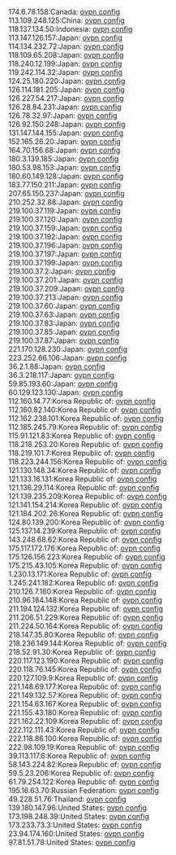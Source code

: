 174.6.78.158:Canada: [ovpn config](vpn/174_6_78_158.ovpn)  
113.109.248.125:China: [ovpn config](vpn/113_109_248_125.ovpn)  
118.137.134.50:Indonesia: [ovpn config](vpn/118_137_134_50.ovpn)  
113.147.126.157:Japan: [ovpn config](vpn/113_147_126_157.ovpn)  
114.134.232.72:Japan: [ovpn config](vpn/114_134_232_72.ovpn)  
118.109.65.208:Japan: [ovpn config](vpn/118_109_65_208.ovpn)  
118.240.12.199:Japan: [ovpn config](vpn/118_240_12_199.ovpn)  
119.242.114.32:Japan: [ovpn config](vpn/119_242_114_32.ovpn)  
124.25.180.220:Japan: [ovpn config](vpn/124_25_180_220.ovpn)  
126.114.181.205:Japan: [ovpn config](vpn/126_114_181_205.ovpn)  
126.227.54.217:Japan: [ovpn config](vpn/126_227_54_217.ovpn)  
126.28.84.231:Japan: [ovpn config](vpn/126_28_84_231.ovpn)  
126.78.32.97:Japan: [ovpn config](vpn/126_78_32_97.ovpn)  
126.92.150.248:Japan: [ovpn config](vpn/126_92_150_248.ovpn)  
131.147.144.155:Japan: [ovpn config](vpn/131_147_144_155.ovpn)  
152.165.26.20:Japan: [ovpn config](vpn/152_165_26_20.ovpn)  
164.70.156.68:Japan: [ovpn config](vpn/164_70_156_68.ovpn)  
180.3.139.185:Japan: [ovpn config](vpn/180_3_139_185.ovpn)  
180.53.98.153:Japan: [ovpn config](vpn/180_53_98_153.ovpn)  
180.60.149.128:Japan: [ovpn config](vpn/180_60_149_128.ovpn)  
183.77.150.211:Japan: [ovpn config](vpn/183_77_150_211.ovpn)  
207.65.150.237:Japan: [ovpn config](vpn/207_65_150_237.ovpn)  
210.252.32.88:Japan: [ovpn config](vpn/210_252_32_88.ovpn)  
219.100.37.119:Japan: [ovpn config](vpn/219_100_37_119.ovpn)  
219.100.37.120:Japan: [ovpn config](vpn/219_100_37_120.ovpn)  
219.100.37.159:Japan: [ovpn config](vpn/219_100_37_159.ovpn)  
219.100.37.192:Japan: [ovpn config](vpn/219_100_37_192.ovpn)  
219.100.37.196:Japan: [ovpn config](vpn/219_100_37_196.ovpn)  
219.100.37.197:Japan: [ovpn config](vpn/219_100_37_197.ovpn)  
219.100.37.199:Japan: [ovpn config](vpn/219_100_37_199.ovpn)  
219.100.37.2:Japan: [ovpn config](vpn/219_100_37_2.ovpn)  
219.100.37.201:Japan: [ovpn config](vpn/219_100_37_201.ovpn)  
219.100.37.209:Japan: [ovpn config](vpn/219_100_37_209.ovpn)  
219.100.37.213:Japan: [ovpn config](vpn/219_100_37_213.ovpn)  
219.100.37.60:Japan: [ovpn config](vpn/219_100_37_60.ovpn)  
219.100.37.63:Japan: [ovpn config](vpn/219_100_37_63.ovpn)  
219.100.37.83:Japan: [ovpn config](vpn/219_100_37_83.ovpn)  
219.100.37.85:Japan: [ovpn config](vpn/219_100_37_85.ovpn)  
219.100.37.87:Japan: [ovpn config](vpn/219_100_37_87.ovpn)  
221.170.128.230:Japan: [ovpn config](vpn/221_170_128_230.ovpn)  
223.252.66.106:Japan: [ovpn config](vpn/223_252_66_106.ovpn)  
36.2.1.88:Japan: [ovpn config](vpn/36_2_1_88.ovpn)  
36.3.218.117:Japan: [ovpn config](vpn/36_3_218_117.ovpn)  
59.85.193.60:Japan: [ovpn config](vpn/59_85_193_60.ovpn)  
60.129.123.130:Japan: [ovpn config](vpn/60_129_123_130.ovpn)  
112.160.14.77:Korea Republic of: [ovpn config](vpn/112_160_14_77.ovpn)  
112.160.82.140:Korea Republic of: [ovpn config](vpn/112_160_82_140.ovpn)  
112.162.238.101:Korea Republic of: [ovpn config](vpn/112_162_238_101.ovpn)  
112.185.245.79:Korea Republic of: [ovpn config](vpn/112_185_245_79.ovpn)  
115.91.121.83:Korea Republic of: [ovpn config](vpn/115_91_121_83.ovpn)  
118.218.253.20:Korea Republic of: [ovpn config](vpn/118_218_253_20.ovpn)  
118.219.101.7:Korea Republic of: [ovpn config](vpn/118_219_101_7.ovpn)  
118.223.244.156:Korea Republic of: [ovpn config](vpn/118_223_244_156.ovpn)  
121.130.148.34:Korea Republic of: [ovpn config](vpn/121_130_148_34.ovpn)  
121.133.16.131:Korea Republic of: [ovpn config](vpn/121_133_16_131.ovpn)  
121.136.29.114:Korea Republic of: [ovpn config](vpn/121_136_29_114.ovpn)  
121.139.235.209:Korea Republic of: [ovpn config](vpn/121_139_235_209.ovpn)  
121.141.154.214:Korea Republic of: [ovpn config](vpn/121_141_154_214.ovpn)  
121.184.202.26:Korea Republic of: [ovpn config](vpn/121_184_202_26.ovpn)  
124.80.139.200:Korea Republic of: [ovpn config](vpn/124_80_139_200.ovpn)  
125.137.14.239:Korea Republic of: [ovpn config](vpn/125_137_14_239.ovpn)  
143.248.68.62:Korea Republic of: [ovpn config](vpn/143_248_68_62.ovpn)  
175.117.172.176:Korea Republic of: [ovpn config](vpn/175_117_172_176.ovpn)  
175.126.156.223:Korea Republic of: [ovpn config](vpn/175_126_156_223.ovpn)  
175.215.43.105:Korea Republic of: [ovpn config](vpn/175_215_43_105.ovpn)  
1.230.13.171:Korea Republic of: [ovpn config](vpn/1_230_13_171.ovpn)  
1.245.241.182:Korea Republic of: [ovpn config](vpn/1_245_241_182.ovpn)  
210.126.7.160:Korea Republic of: [ovpn config](vpn/210_126_7_160.ovpn)  
210.96.184.148:Korea Republic of: [ovpn config](vpn/210_96_184_148.ovpn)  
211.194.124.132:Korea Republic of: [ovpn config](vpn/211_194_124_132.ovpn)  
211.206.51.229:Korea Republic of: [ovpn config](vpn/211_206_51_229.ovpn)  
211.224.50.164:Korea Republic of: [ovpn config](vpn/211_224_50_164.ovpn)  
218.147.35.80:Korea Republic of: [ovpn config](vpn/218_147_35_80.ovpn)  
218.236.149.144:Korea Republic of: [ovpn config](vpn/218_236_149_144.ovpn)  
218.52.91.30:Korea Republic of: [ovpn config](vpn/218_52_91_30.ovpn)  
220.117.123.190:Korea Republic of: [ovpn config](vpn/220_117_123_190.ovpn)  
220.118.76.145:Korea Republic of: [ovpn config](vpn/220_118_76_145.ovpn)  
220.127.109.9:Korea Republic of: [ovpn config](vpn/220_127_109_9.ovpn)  
221.148.69.177:Korea Republic of: [ovpn config](vpn/221_148_69_177.ovpn)  
221.149.132.57:Korea Republic of: [ovpn config](vpn/221_149_132_57.ovpn)  
221.154.63.167:Korea Republic of: [ovpn config](vpn/221_154_63_167.ovpn)  
221.155.43.180:Korea Republic of: [ovpn config](vpn/221_155_43_180.ovpn)  
221.162.22.109:Korea Republic of: [ovpn config](vpn/221_162_22_109.ovpn)  
222.112.111.43:Korea Republic of: [ovpn config](vpn/222_112_111_43.ovpn)  
222.118.86.100:Korea Republic of: [ovpn config](vpn/222_118_86_100.ovpn)  
222.98.109.19:Korea Republic of: [ovpn config](vpn/222_98_109_19.ovpn)  
39.113.117.6:Korea Republic of: [ovpn config](vpn/39_113_117_6.ovpn)  
58.143.224.82:Korea Republic of: [ovpn config](vpn/58_143_224_82.ovpn)  
59.5.23.206:Korea Republic of: [ovpn config](vpn/59_5_23_206.ovpn)  
61.79.254.122:Korea Republic of: [ovpn config](vpn/61_79_254_122.ovpn)  
195.16.63.70:Russian Federation: [ovpn config](vpn/195_16_63_70.ovpn)  
49.228.51.76:Thailand: [ovpn config](vpn/49_228_51_76.ovpn)  
139.180.147.96:United States: [ovpn config](vpn/139_180_147_96.ovpn)  
173.198.248.39:United States: [ovpn config](vpn/173_198_248_39.ovpn)  
173.233.73.3:United States: [ovpn config](vpn/173_233_73_3.ovpn)  
23.94.174.160:United States: [ovpn config](vpn/23_94_174_160.ovpn)  
97.81.51.78:United States: [ovpn config](vpn/97_81_51_78.ovpn)  
